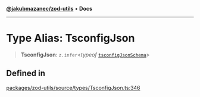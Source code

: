 [**@jakubmazanec/zod-utils**](../README.md) • **Docs**

---

# Type Alias: TsconfigJson

> **TsconfigJson**: `z.infer`\<_typeof_ [`tsconfigJsonSchema`](../variables/tsconfigJsonSchema.md)\>

## Defined in

[packages/zod-utils/source/types/TsconfigJson.ts:346](https://github.com/jakubmazanec/tools/blob/4ad59c6b8eb7868ab1902d25f4c1aae28b28a6e4/packages/zod-utils/source/types/TsconfigJson.ts#L346)
